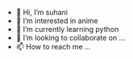 - 👋 Hi, I’m suhani
- 👀 I’m interested in anime
- 🌱 I’m currently learning python 
- 💞️ I’m looking to collaborate on ...
- 📫 How to reach me ...

<!---
Su11hani5/Su11hani5 is a ✨ special ✨ repository because its `README.md` (this file) appears on your GitHub profile.
You can click the Preview link to take a look at your changes.
--->
